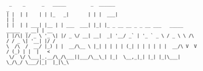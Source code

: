      _    _      _   _____         _  ______                                           _    
    | |  | |    | | |_   _|       | | |  ___|                                         | |   
    | |  | | ___| |__ | | ___  ___| |_| |_ _ __ __ _ _ __ ___   _____      _____  _ __| | __
    | |/\| |/ _ \ '_ \| |/ _ \/ __| __|  _| '__/ _` | '_ ` _ \ / _ \ \ /\ / / _ \| '__| |/ /
    \  /\  /  __/ |_) | |  __/\__ \ |_| | | | | (_| | | | | | |  __/\ V  V / (_) | |  |   < 
     \/  \/ \___|_.__/\_/\___||___/\__\_| |_|  \__,_|_| |_| |_|\___| \_/\_/ \___/|_|  |_|\_\
                                                                                        
                                                                                        
